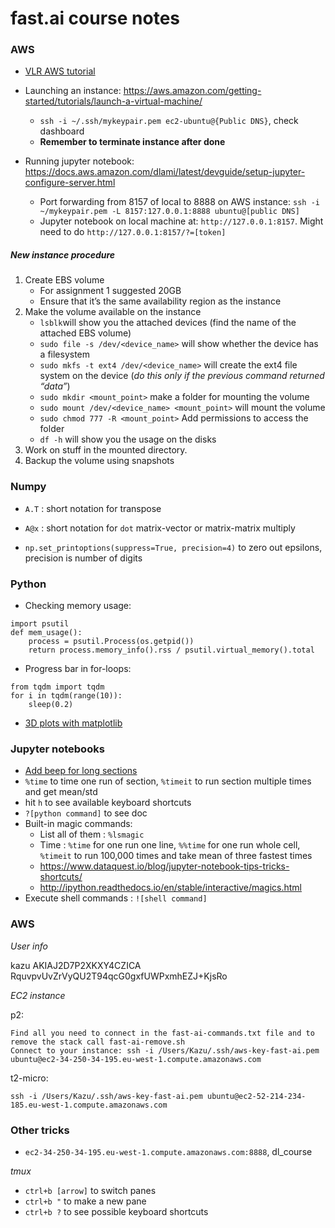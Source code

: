 # fast.ai course notes

### AWS

* [VLR AWS tutorial](https://docs.google.com/presentation/d/1yNztk6hXp_sQwZF42SpPcAfgHQ-yVGQwp-l5wKbFtmY/edit#slide=id.g33283fda8f_1_26)
* Launching an instance: https://aws.amazon.com/getting-started/tutorials/launch-a-virtual-machine/
    * `ssh -i ~/.ssh/mykeypair.pem ec2-ubuntu@{Public DNS}`, check dashboard
    * **Remember to terminate instance after done**

* Running jupyter notebook: https://docs.aws.amazon.com/dlami/latest/devguide/setup-jupyter-configure-server.html
    * Port forwarding from 8157 of local to 8888 on AWS instance: `ssh -i ~/mykeypair.pem -L 8157:127.0.0.1:8888 ubuntu@[public DNS]`
    * Jupyter notebook on local machine at: `http://127.0.0.1:8157`. Might need to do `http://127.0.0.1:8157/?=[token]`

##### New instance procedure

1. Create EBS volume
    * For assignment 1 suggested 20GB 
    * Ensure that it’s the same availability region as the instance
2. Make the volume available on the instance
    * `lsblk`will show you the attached devices (find the name of the attached EBS volume)
    * `sudo file -s /dev/<device_name>` will show whether the device has a filesystem
    * `sudo mkfs -t ext4 /dev/<device_name>` will create the ext4 file system on the device (_do this only if the previous command returned “data”_) 
    * `sudo mkdir <mount_point>` make a folder for mounting the volume
    * `sudo mount /dev/<device_name> <mount_point>` will mount the volume
    * `sudo chmod 777 -R <mount_point>` Add permissions to access the folder
    * `df -h` will show you the usage on the disks
3. Work on stuff in the mounted directory. 
4. Backup the volume using snapshots

### Numpy

* `A.T` : short notation for transpose
* `A@x` : short notation for `dot` matrix-vector or matrix-matrix multiply

* `np.set_printoptions(suppress=True, precision=4)` to zero out epsilons, precision is number of digits

### Python

* Checking memory usage:
```
import psutil
def mem_usage():
    process = psutil.Process(os.getpid())
    return process.memory_info().rss / psutil.virtual_memory().total
```

* Progress bar in for-loops:
```
from tqdm import tqdm
for i in tqdm(range(10)):
    sleep(0.2)
```

* [3D plots with matplotlib](https://jakevdp.github.io/PythonDataScienceHandbook/04.12-three-dimensional-plotting.html)

### Jupyter notebooks

* [Add beep for long sections](https://gist.github.com/iandanforth/fd9c98dc485592e354974e394ff6ae28)
* `%time` to time one run of section, `%timeit` to run section multiple times and get mean/std
* hit `h` to see available keyboard shortcuts
* `?[python command]` to see doc
* Built-in magic commands:
    * List all of them : `%lsmagic`
    * Time : `%time` for one run one line, `%%time` for one run whole cell, `%timeit` to run 100,000 times and take mean of three fastest times
    * https://www.dataquest.io/blog/jupyter-notebook-tips-tricks-shortcuts/
    * http://ipython.readthedocs.io/en/stable/interactive/magics.html
* Execute shell commands : `![shell command]`

### AWS

_User info_

kazu
AKIAJ2D7P2XKXY4CZICA
RquvpvUvZrVyQU2T94qcG0gxfUWPxmhEZJ+KjsRo

_EC2 instance_

p2:

```
Find all you need to connect in the fast-ai-commands.txt file and to remove the stack call fast-ai-remove.sh
Connect to your instance: ssh -i /Users/Kazu/.ssh/aws-key-fast-ai.pem ubuntu@ec2-34-250-34-195.eu-west-1.compute.amazonaws.com
```

t2-micro:

```
ssh -i /Users/Kazu/.ssh/aws-key-fast-ai.pem ubuntu@ec2-52-214-234-185.eu-west-1.compute.amazonaws.com
```

### Other tricks

* `ec2-34-250-34-195.eu-west-1.compute.amazonaws.com:8888`, dl_course

_tmux_

* `ctrl+b [arrow]` to switch panes
* `ctrl+b "` to make a new pane
* `ctrl+b ?` to see possible keyboard shortcuts
